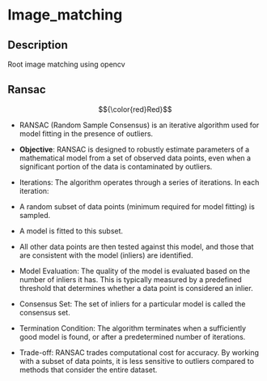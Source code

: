 # Image_matching

## Description
Root image matching using opencv

## Ransac

$${\color{red}Red}$$

- RANSAC (Random Sample Consensus) is an iterative algorithm used for model fitting in the presence of outliers.

- **Objective**: RANSAC is designed to robustly estimate parameters of a mathematical model from a set of observed data points, even when a significant portion of the data is contaminated by outliers.

- Iterations: The algorithm operates through a series of iterations. In each iteration:

- A random subset of data points (minimum required for model fitting) is sampled.

- A model is fitted to this subset.

- All other data points are then tested against this model, and those that are consistent with the model (inliers) are identified.

- Model Evaluation: The quality of the model is evaluated based on the number of inliers it has. This is typically measured by a predefined threshold that determines whether a data point is considered an inlier.

- Consensus Set: The set of inliers for a particular model is called the consensus set.

- Termination Condition: The algorithm terminates when a sufficiently good model is found, or after a predetermined number of iterations.

- Trade-off: RANSAC trades computational cost for accuracy. By working with a subset of data points, it is less sensitive to outliers compared to methods that consider the entire dataset.
